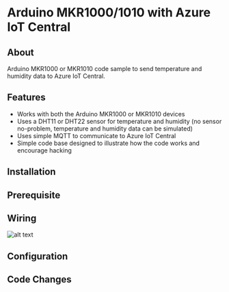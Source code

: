 # Arduino MKR1000/1010 with Azure IoT Central

## About

Arduino MKR1000 or MKR1010 code sample to send temperature and humidity data to Azure IoT Central.

## Features

* Works with both the Arduino MKR1000 or MKR1010 devices
* Uses a DHT11 or DHT22 sensor for temperature and humidity (no sensor no-problem, temperature and humidity data can be simulated)
* Uses simple MQTT to communicate to Azure IoT Central
* Simple code base designed to illustrate how the code works and encourage hacking

## Installation

## Prerequisite

## Wiring

![alt text](https://github.com/firedog1024/mkr10x0/raw/master/assets/mkr1000_dht.png "wiring diagram for mkr1000/1010 and DHT11/22")


## Configuration

## Code Changes

